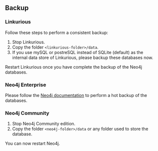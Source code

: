 
## Backup

### Linkurious

Follow these steps to perform a consistent backup:

1. Stop Linkurious.
2. Copy the folder `<linkurious-folder>/data`.
3. If you use mySQL or postreSQL instead of SQLite (default) as the internal data store of Linkurious, please backup these databases now.

Restart Linkurious once you have complete the backup of the Neo4j databases.

### Neo4j Enterprise

Please follow the [Neo4j documentation](http://neo4j.com/docs/stable/operations-backup.html) to perform a hot backup of the databases.

### Neo4j Community

1. Stop Neo4j Community edition.
2. Copy the folder `<neo4j-folder>/data` or any folder used to store the database.

You can now restart Neo4j.
